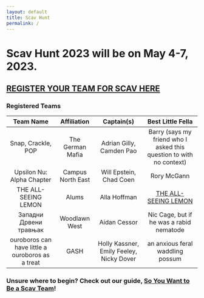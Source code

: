 ```yaml
---
layout: default
title: Scav Hunt
permalink: /
---
```

# Scav Hunt 2023 will be on May 4-7, 2023.

## [REGISTER YOUR TEAM FOR SCAV HERE](https://forms.gle/A7GJZeJqP9EFJ9U36)

### Registered Teams

| Team Name | Affiliation | Captain(s) | Best Little Fella |
| :---: | :---: | :---: | :---: |
| Snap, Crackle, POP | The German Mafia | Adrian Gilly, Camden Pao | Barry (says my friend who I asked this question to with no context) |
| Upsilon Nu: Alpha Chapter | Campus North East | Will Epstein, Chad Coen | Rory McGann |
| THE ALL-SEEING LEMON | Alums | Alla Hoffman | [THE ALL-SEEING LEMON](https://www.etsy.com/listing/1101251216/the-all-seeing-lemon) |
| Западни Дрвени травњак | Woodlawn West | Aidan Cessor | Nic Cage, but if he was a rabid nematode |
| ouroboros can have little a ouroboros as a treat | GASH | Holly Kassner, Emily Feeley, Nicky Dover | an anxious feral waddling possum |

### Unsure where to begin? Check out our guide, [So You Want to Be a Scav Team](https://drive.google.com/file/d/1SNzZE5_M4W97NOu_pkpBAyVCo5wxSK_E/)!